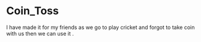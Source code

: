 # Coin_Toss
I have made it for my friends as we go to play cricket and forgot to take coin with us then we can use it .
